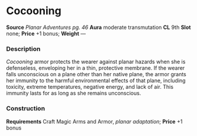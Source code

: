 ﻿---
name: "Cocooning"
type: ['armor_quality']
price: "+1 bonus"
description: |
  "_Cocooning_ armor protects the wearer against planar hazards when she is defenseless, enveloping her in a thin, protective membrane. If the wearer falls unconscious on a plane other than her native plane, the armor grants her immunity to the harmful environmental effects of that plane, including toxicity, extreme temperatures, negative energy, and lack of air. This immunity lasts for as long as she remains unconscious."
---

#  Cocooning

**Source** _Planar Adventures pg. 46_
**Aura** moderate transmutation **CL** 9th
**Slot** none; **Price** +1 bonus; **Weight** —

### Description

_Cocooning_ armor protects the wearer against planar hazards when she is defenseless, enveloping her in a thin, protective membrane. If the wearer falls unconscious on a plane other than her native plane, the armor grants her immunity to the harmful environmental effects of that plane, including toxicity, extreme temperatures, negative energy, and lack of air. This immunity lasts for as long as she remains unconscious.

### Construction

**Requirements** Craft Magic Arms and Armor, _planar adaptation_; **Price** +1 bonus